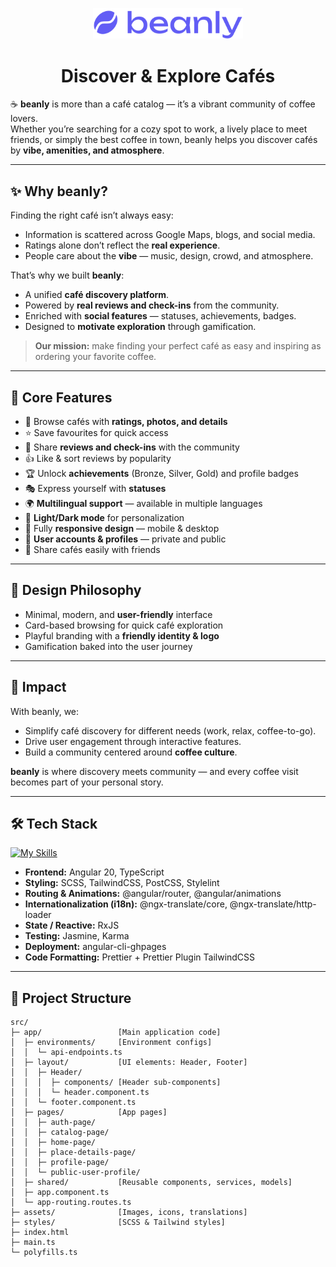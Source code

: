 <p align="center">
  <img src="./src/assets/logo.svg" alt="Logo" width="240"/>
</p>

<h1 align="center">Discover & Explore Cafés</h1>

☕ **beanly** is more than a café catalog — it’s a vibrant community of coffee lovers.  
Whether you’re searching for a cozy spot to work, a lively place to meet friends, or simply the best coffee in town, beanly helps you discover cafés by **vibe, amenities, and atmosphere**.  

---

## ✨ Why beanly?

Finding the right café isn’t always easy:  

- Information is scattered across Google Maps, blogs, and social media.  
- Ratings alone don’t reflect the **real experience**.  
- People care about the **vibe** — music, design, crowd, and atmosphere.  

That’s why we built **beanly**:  

- A unified **café discovery platform**.  
- Powered by **real reviews and check-ins** from the community.  
- Enriched with **social features** — statuses, achievements, badges.  
- Designed to **motivate exploration** through gamification.  

> **Our mission:** make finding your perfect café as easy and inspiring as ordering your favorite coffee.  

---

## 🚀 Core Features

- 📍 Browse cafés with **ratings, photos, and details**  
- ⭐ Save favourites for quick access  
- 📝 Share **reviews and check-ins** with the community  
- 👍 Like & sort reviews by popularity  
- 🏆 Unlock **achievements** (Bronze, Silver, Gold) and profile badges  
- 🎭 Express yourself with **statuses**  
- 🌍 **Multilingual support** — available in multiple languages  
- 🌙 **Light/Dark mode** for personalization  
- 📱 Fully **responsive design** — mobile & desktop  
- 👤 **User accounts & profiles** — private and public  
- 🔗 Share cafés easily with friends  

---

## 🎨 Design Philosophy

- Minimal, modern, and **user-friendly** interface  
- Card-based browsing for quick café exploration  
- Playful branding with a **friendly identity & logo**  
- Gamification baked into the user journey  

---

## 🌟 Impact

With beanly, we:  

- Simplify café discovery for different needs (work, relax, coffee-to-go).  
- Drive user engagement through interactive features.  
- Build a community centered around **coffee culture**.  

**beanly** is where discovery meets community — and every coffee visit becomes part of your personal story.  

---

## 🛠 Tech Stack  
[![My Skills](https://skillicons.dev/icons?i=angular,tailwind,ts,html,css,sass,vscode,github,figma)](https://skillicons.dev)

- **Frontend:** Angular 20, TypeScript  
- **Styling:** SCSS, TailwindCSS, PostCSS, Stylelint  
- **Routing & Animations:** @angular/router, @angular/animations  
- **Internationalization (i18n):** @ngx-translate/core, @ngx-translate/http-loader  
- **State / Reactive:** RxJS  
- **Testing:** Jasmine, Karma  
- **Deployment:** angular-cli-ghpages  
- **Code Formatting:** Prettier + Prettier Plugin TailwindCSS  

---

## 📁 Project Structure

```text
src/
├─ app/                 [Main application code]
│  ├─ environments/     [Environment configs]
│  │  └─ api-endpoints.ts
│  ├─ layout/           [UI elements: Header, Footer]
│  │  ├─ Header/
│  │  │  ├─ components/ [Header sub-components]
│  │  │  └─ header.component.ts
│  │  └─ footer.component.ts
│  ├─ pages/            [App pages]
│  │  ├─ auth-page/
│  │  ├─ catalog-page/
│  │  ├─ home-page/
│  │  ├─ place-details-page/
│  │  ├─ profile-page/
│  │  └─ public-user-profile/
│  ├─ shared/           [Reusable components, services, models]
│  ├─ app.component.ts
│  └─ app-routing.routes.ts
├─ assets/              [Images, icons, translations]
├─ styles/              [SCSS & Tailwind styles]
├─ index.html
├─ main.ts
└─ polyfills.ts







